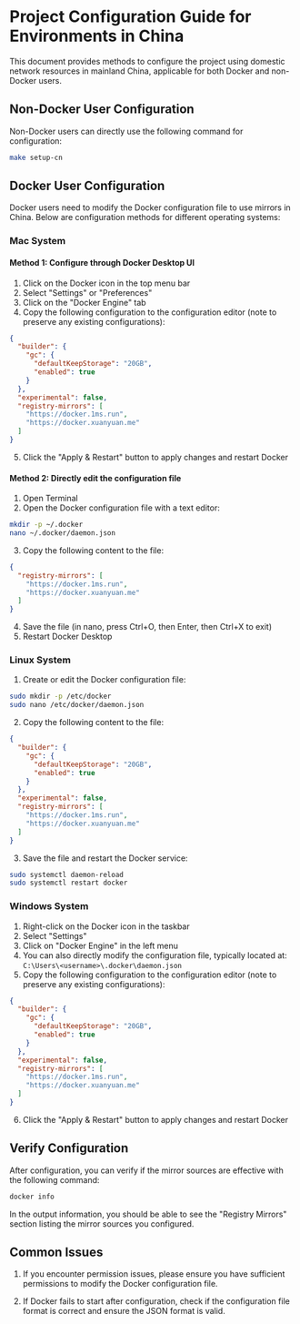 # Project Configuration Guide for Environments in China

This document provides methods to configure the project using domestic network resources in mainland China, applicable for both Docker and non-Docker users.

## Non-Docker User Configuration

Non-Docker users can directly use the following command for configuration:

```bash
make setup-cn
```

## Docker User Configuration

Docker users need to modify the Docker configuration file to use mirrors in China. Below are configuration methods for different operating systems:

### Mac System

#### Method 1: Configure through Docker Desktop UI

1. Click on the Docker icon in the top menu bar
2. Select "Settings" or "Preferences"
3. Click on the "Docker Engine" tab
4. Copy the following configuration to the configuration editor (note to preserve any existing configurations):

```json
{
  "builder": {
    "gc": {
      "defaultKeepStorage": "20GB",
      "enabled": true
    }
  },
  "experimental": false,
  "registry-mirrors": [
    "https://docker.1ms.run",
    "https://docker.xuanyuan.me"
  ]
}
```

5. Click the "Apply & Restart" button to apply changes and restart Docker

#### Method 2: Directly edit the configuration file

1. Open Terminal
2. Open the Docker configuration file with a text editor:

```bash
mkdir -p ~/.docker
nano ~/.docker/daemon.json
```

3. Copy the following content to the file:

```json
{
  "registry-mirrors": [
    "https://docker.1ms.run",
    "https://docker.xuanyuan.me"
  ]
}
```

4. Save the file (in nano, press Ctrl+O, then Enter, then Ctrl+X to exit)
5. Restart Docker Desktop

### Linux System

1. Create or edit the Docker configuration file:

```bash
sudo mkdir -p /etc/docker
sudo nano /etc/docker/daemon.json
```

2. Copy the following content to the file:

```json
{
  "builder": {
    "gc": {
      "defaultKeepStorage": "20GB",
      "enabled": true
    }
  },
  "experimental": false,
  "registry-mirrors": [
    "https://docker.1ms.run",
    "https://docker.xuanyuan.me"
  ]
}
```

3. Save the file and restart the Docker service:

```bash
sudo systemctl daemon-reload
sudo systemctl restart docker
```

### Windows System

1. Right-click on the Docker icon in the taskbar
2. Select "Settings"
3. Click on "Docker Engine" in the left menu
4. You can also directly modify the configuration file, typically located at: `C:\Users\<username>\.docker\daemon.json`
5. Copy the following configuration to the configuration editor (note to preserve any existing configurations):

```json
{
  "builder": {
    "gc": {
      "defaultKeepStorage": "20GB",
      "enabled": true
    }
  },
  "experimental": false,
  "registry-mirrors": [
    "https://docker.1ms.run",
    "https://docker.xuanyuan.me"
  ]
}
```

6. Click the "Apply & Restart" button to apply changes and restart Docker

## Verify Configuration

After configuration, you can verify if the mirror sources are effective with the following command:

```bash
docker info
```

In the output information, you should be able to see the "Registry Mirrors" section listing the mirror sources you configured.

## Common Issues

1. If you encounter permission issues, please ensure you have sufficient permissions to modify the Docker configuration file.

2. If Docker fails to start after configuration, check if the configuration file format is correct and ensure the JSON format is valid.
